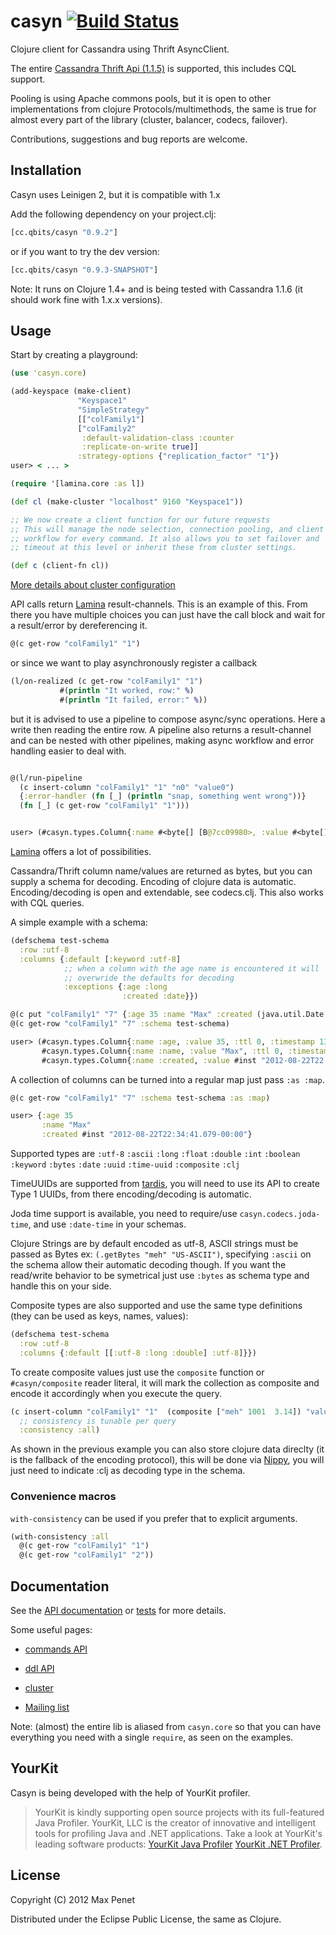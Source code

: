 # casyn [![Build Status](https://secure.travis-ci.org/mpenet/casyn.png?branch=master)](http://travis-ci.org/mpenet/casyn)

Clojure client for Cassandra using Thrift AsyncClient.

The entire [Cassandra Thrift Api (1.1.5)](http://wiki.apache.org/cassandra/API) is
supported, this includes CQL support.

Pooling is using Apache commons pools, but it is open to other
implementations from clojure Protocols/multimethods, the same is true for almost
every part of the library (cluster, balancer, codecs, failover).

Contributions, suggestions and bug reports  are welcome.


## Installation

Casyn uses Leinigen 2, but it is compatible with 1.x

Add the following dependency on your project.clj:

```clojure
[cc.qbits/casyn "0.9.2"]
```

or if you want to try the dev version:

```clojure
[cc.qbits/casyn "0.9.3-SNAPSHOT"]
```

Note: It runs on Clojure 1.4+ and is being tested with Cassandra 1.1.6
(it should work fine with 1.x.x versions).

## Usage

Start by creating a playground:

```clojure
(use 'casyn.core)

(add-keyspace (make-client)
               "Keyspace1"
               "SimpleStrategy"
               [["colFamily1"]
               ["colFamily2"
                :default-validation-class :counter
                :replicate-on-write true]]
               :strategy-options {"replication_factor" "1"})
user> < ... >
```

```clojure
(require '[lamina.core :as l])

(def cl (make-cluster "localhost" 9160 "Keyspace1"))

;; We now create a client function for our future requests
;; This will manage the node selection, connection pooling, and client
;; workflow for every command. It also allows you to set failover and
;; timeout at this level or inherit these from cluster settings.

(def c (client-fn cl))
```

[More details about cluster configuration](http://mpenet.github.com/casyn/casyn.cluster.core.html)

API calls return [Lamina](https://github.com/ztellman/lamina) result-channels.
This is an example of this. From there you have multiple choices
you can just have the call block and wait for a result/error by dereferencing it.

```clojure
@(c get-row "colFamily1" "1")
```

or since we want to play asynchronously register a callback

```clojure
(l/on-realized (c get-row "colFamily1" "1")
           #(println "It worked, row:" %)
           #(println "It failed, error:" %))
```

but it is advised to  use a pipeline to compose async/sync operations.
Here a write then reading the entire row.
A pipeline also returns a result-channel and can be nested with other
pipelines, making async workflow and error handling easier to deal with.

```clojure

@(l/run-pipeline
  (c insert-column "colFamily1" "1" "n0" "value0")
  {:error-handler (fn [_] (println "snap, something went wrong"))}
  (fn [_] (c get-row "colFamily1" "1")))


user> (#casyn.types.Column{:name #<byte[] [B@7cc09980>, :value #<byte[] [B@489de27c>, :ttl 0, :timestamp 1332535710069564})
  ```

[Lamina](https://github.com/ztellman/lamina) offers a lot of possibilities.


Cassandra/Thrift column name/values are returned as bytes, but you can
supply a schema for decoding.
Encoding of clojure data is automatic.
Encoding/decoding is open and extendable, see codecs.clj.
This also works with CQL queries.

A simple example with a schema:

```clojure
(defschema test-schema
  :row :utf-8
  :columns {:default [:keyword :utf-8]
            ;; when a column with the age name is encountered it will
            ;; overwride the defaults for decoding
            :exceptions {:age :long
                         :created :date}})

@(c put "colFamily1" "7" {:age 35 :name "Max" :created (java.util.Date.)})
@(c get-row "colFamily1" "7" :schema test-schema)

user> (#casyn.types.Column{:name :age, :value 35, :ttl 0, :timestamp 1332536503948650}
       #casyn.types.Column{:name :name, :value "Max", :ttl 0, :timestamp 1332536503948652})
       #casyn.types.Column{:name :created, :value #inst "2012-08-22T22:34:41.079-00:00", :ttl 0, :timestamp 1332536503948651}
```

A collection of columns can be turned into a regular map just pass `:as :map`.


```clojure
@(c get-row "colFamily1" "7" :schema test-schema :as :map)

user> {:age 35
       :name "Max"
       :created #inst "2012-08-22T22:34:41.079-00:00"}
```

Supported types are `:utf-8` `:ascii` `:long`  `:float`  `:double` `:int` `:boolean` `:keyword` `:bytes` `:date` `:uuid` `:time-uuid` `:composite` `:clj`

TimeUUIDs are supported from [tardis](https://github.com/mpenet/tardis), you will need to use its API to create Type 1 UUIDs, from there encoding/decoding is automatic.

Joda time support is available, you need to require/use `casyn.codecs.joda-time`, and use `:date-time` in your schemas.

Clojure Strings are by default encoded as utf-8, ASCII strings must be passed as
Bytes ex: `(.getBytes "meh" "US-ASCII")`, specifying `:ascii` on the
schema allow their automatic decoding though. If you want the
read/write behavior to be symetrical just use `:bytes` as schema type
and handle this on your side.

Composite types are also supported and use the same type definitions
(they can be used as keys, names, values):

```clojure
(defschema test-schema
  :row :utf-8
  :columns {:default [[:utf-8 :long :double] :utf-8]}})
```

To create composite values just use the `composite` function or
`#casyn/composite` reader literal, it will mark the collection as
composite and encode it accordingly when you execute the query.

```clojure
(c insert-column "colFamily1" "1"  (composite ["meh" 1001  3.14]) "value0")
  ;; consistency is tunable per query
  :consistency :all)
```

As shown in the previous example you can also store clojure data
direclty (it is the fallback of the encoding protocol), this will be
done via [Nippy](https://github.com/ptaoussanis/nippy), you will just
need to indicate :clj as decoding type in the schema.

### Convenience macros

`with-consistency` can be used if you prefer that to explicit arguments.

```clojure
(with-consistency :all
  @(c get-row "colFamily1" "1")
  @(c get-row "colFamily1" "2"))
 ```

## Documentation

See the [API documentation](http://mpenet.github.com/casyn/) or [tests](https://github.com/mpenet/casyn/blob/master/test/casyn/test/core.clj) for more details.

Some useful pages:

* [commands API](http://mpenet.github.com/casyn/casyn.api.html)

* [ddl API](http://mpenet.github.com/casyn/casyn.ddl.html)

* [cluster](http://mpenet.github.com/casyn/casyn.cluster.core.html)

* [Mailing list](https://groups.google.com/forum/#!forum/casyn)

Note: (almost) the entire lib is aliased from `casyn.core` so that you
can have everything you need with a single `require`, as seen on the examples.

## YourKit

Casyn is being developed with the help of YourKit profiler.

> YourKit is kindly supporting open source projects with its full-featured Java Profiler.
YourKit, LLC is the creator of innovative and intelligent tools for profiling
Java and .NET applications. Take a look at YourKit's leading software products:
[YourKit Java Profiler](http://www.yourkit.com/java/profiler/index.jsp)
[YourKit .NET Profiler](http://www.yourkit.com/.net/profiler/index.jsp).

## License

Copyright (C) 2012 Max Penet

Distributed under the Eclipse Public License, the same as Clojure.
